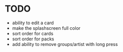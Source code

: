 # TODO
- ability to edit a card
- make the splashscreen full color
- sort order for cards
- sort order for packs
- add ability to remove groups/artist with long press